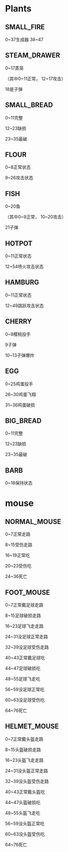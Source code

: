 # Plants

## SMALL_FIRE



0~37生成器
38~47
## STEAM_DRAWER

0~17蒸笼

（其中0~11正常， 12~17攻击）

18是子弹

## SMALL_BREAD

0~11完整

12~23缺损

23~35最破

## FLOUR

0~8正常状态

9~26攻击状态

## FISH

0~20鱼

（其中0~9正常， 10~20攻击）

21子弹

## HOTPOT

0~11正常状态

12~54喷火攻击状态

## HAMBURG

0~11正常状态

12~49跳跃攻击状态

## CHERRY

0~8樱桃投手

9子弹

10~13子弹爆炸

## EGG

0~25鸡蛋投手

26~30鸡蛋飞翔

31~36鸡蛋破损

## BIG_BREAD

0~11完整

12~23缺损

23~35最破

## BARB

0~18保持状态

# mouse

## NORMAL_MOUSE

0~7正常走路

8~15受伤走路

16~19正常吃

20~23受伤吃

24~36死亡

## FOOT_MOUSE

0~7正常戴足球走路

8~15足球破损走路

16~23足球飞走走路

24~31没足球正常走路

32~39没足球受伤走路

40~43正常戴足球吃

44~47足球破损吃

48~55足球飞走吃

56~59没足球正常吃

60~63没足球受伤吃

64~76死亡

## HELMET_MOUSE

0~7正常戴头盔走路

8~15头盔破损走路

16~23头盔飞走走路

24~31没头盔正常走路

32~39没头盔受伤走路

40~43正常戴头盔吃

44~47头盔破损吃

48~55头盔飞走吃

56~59没头盔正常吃

60~63没头盔受伤吃

64~76死亡